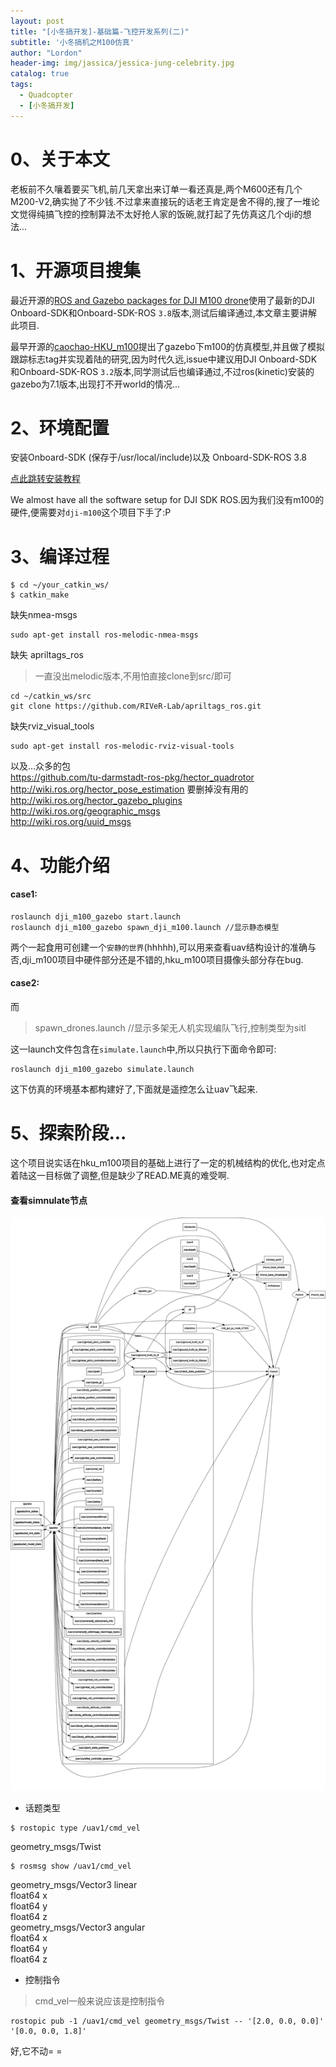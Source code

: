 ```yaml
---
layout: post
title: "[小冬搞开发]-基础篇-飞控开发系列(二)"
subtitle: '小冬搞机之M100仿真'
author: "Lordon"
header-img: img/jassica/jessica-jung-celebrity.jpg
catalog: true
tags:
  - Quadcopter
  - [小冬搞开发]
---
```

# 0、关于本文
老板前不久嚷着要买飞机,前几天拿出来订单一看还真是,两个M600还有几个M200-V2,确实抛了不少钱.不过拿来直接玩的话老王肯定是舍不得的,搜了一堆论文觉得纯搞飞控的控制算法不太好抢人家的饭碗,就打起了先仿真这几个dji的想法...

# 1、开源项目搜集

最近开源的[ROS and Gazebo packages for DJI M100 drone](https://github.com/dji-m100-ros)使用了最新的DJI Onboard-SDK和Onboard-SDK-ROS `3.8`版本,测试后编译通过,本文章主要讲解此项目.

最早开源的[caochao-HKU_m100](https://github.com/caochao39/hku_m100_gazebo)提出了gazebo下m100的仿真模型,并且做了模拟跟踪标志tag并实现着陆的研究,因为时代久远,issue中建议用DJI Onboard-SDK和Onboard-SDK-ROS `3.2`版本,同学测试后也编译通过,不过ros(kinetic)安装的gazebo为7.1版本,出现打不开world的情况...

# 2、环境配置
安装Onboard-SDK (保存于/usr/local/include)以及
Onboard-SDK-ROS 3.8

[点此跳转安装教程](http://wiki.ros.org/dji_sdk/Tutorials/Getting%20Started)

We almost have all the software setup for DJI SDK ROS.因为我们没有m100的硬件,便需要对`dji-m100`这个项目下手了:P



# 3、编译过程
```
$ cd ~/your_catkin_ws/
$ catkin_make
```

缺失nmea-msgs
```
sudo apt-get install ros-melodic-nmea-msgs
```

缺失 apriltags_ros
> 一直没出melodic版本,不用怕直接clone到src/即可
```
cd ~/catkin_ws/src
git clone https://github.com/RIVeR-Lab/apriltags_ros.git
```

缺失rviz_visual_tools
```
sudo apt-get install ros-melodic-rviz-visual-tools
```
以及...众多的包<br>
https://github.com/tu-darmstadt-ros-pkg/hector_quadrotor<br>
http://wiki.ros.org/hector_pose_estimation 要删掉没有用的<br>
http://wiki.ros.org/hector_gazebo_plugins<br>
http://wiki.ros.org/geographic_msgs<br>
http://wiki.ros.org/uuid_msgs

# 4、功能介绍
#### case1:
```
roslaunch dji_m100_gazebo start.launch 
roslaunch dji_m100_gazebo spawn_dji_m100.launch //显示静态模型
```

两个一起食用可创建一个`安静的世界`(hhhhh),可以用来查看uav结构设计的准确与否,dji_m100项目中硬件部分还是不错的,hku_m100项目摄像头部分存在bug.<br>

#### case2:
而

> spawn_drones.launch //显示多架无人机实现编队飞行,控制类型为sitl


这一launch文件包含在`simulate.launch`中,所以只执行下面命令即可:
```
roslaunch dji_m100_gazebo simulate.launch
```

这下仿真的环境基本都构建好了,下面就是遥控怎么让uav飞起来.

# 5、探索阶段...
这个项目说实话在hku_m100项目的基础上进行了一定的机械结构的优化,也对定点着陆这一目标做了调整,但是缺少了READ.ME真的难受啊.

#### 查看simnulate节点

<img src="/img/200223image/rosgraph.png">

- 话题类型
```
$ rostopic type /uav1/cmd_vel
```

geometry_msgs/Twist

```
$ rosmsg show /uav1/cmd_vel
```

geometry_msgs/Vector3 linear<br>
  float64 x<br>
  float64 y<br>
  float64 z<br>
geometry_msgs/Vector3 angular<br>
  float64 x<br>
  float64 y<br>
  float64 z<br>

- 控制指令
> cmd_vel一般来说应该是控制指令
```
rostopic pub -1 /uav1/cmd_vel geometry_msgs/Twist -- '[2.0, 0.0, 0.0]' '[0.0, 0.0, 1.8]'
```

好,它不动= =
